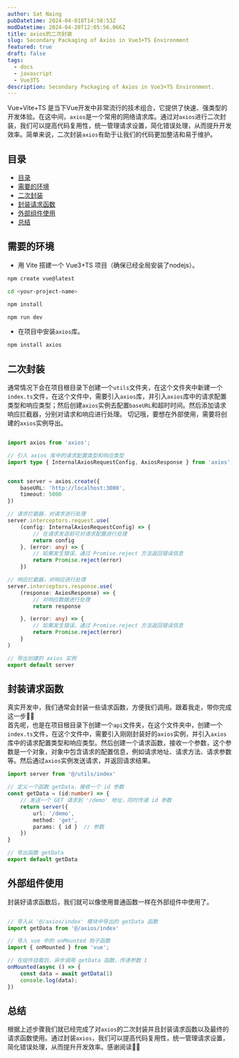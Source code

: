 ```yaml
---
author: Sat Naing
pubDatetime: 2024-04-018T14:58:53Z
modDatetime: 2024-04-20T12:05:56.066Z
title: axios的二次封装
slug: Secondary Packaging of Axios in Vue3+TS Environment
featured: true
draft: false
tags:
  - docs
  - javascript
  - Vue3TS
description: Secondary Packaging of Axios in Vue3+TS Environment.
---
```



Vue+Vite+TS 是当下Vue开发中非常流行的技术组合，它提供了快速、强类型的开发体验。在这中间，`axios`是一个常用的网络请求库。通过对`axios`进行二次封装，我们可以提高代码复用性，统一管理请求设置，简化错误处理，从而提升开发效率。简单来说，二次封装`axios`有助于让我们的代码更加整洁和易于维护。


## 目录
- [目录](#目录)
- [需要的环境](#需要的环境)
- [二次封装](#二次封装)
- [封装请求函数](#封装请求函数)
- [外部组件使用](#外部组件使用)
- [总结](#总结)

## 需要的环境

- 用 Vite 搭建一个 Vue3+TS 项目（确保已经全局安装了nodejs）。

```bash
npm create vue@latest

cd <your-project-name>

npm install

npm run dev

```

-  在项目中安装`axios`库。

```bash
npm install axios
```

## 二次封装


通常情况下会在项目根目录下创建一个`utils`文件夹，在这个文件夹中新建一个`index.ts`文件，在这个文件中，需要引入`axios`库，并引入`axios`库中的请求配置类型和响应类型；然后创建`axios`实例去配置`baseURL`和超时时间。然后添加请求响应拦截器，分别对请求和响应进行处理。 切记哦，要想在外部使用，需要将创建的`axios`实例导出。

```typescript

import axios from 'axios';

// 引入 axios 库中的请求配置类型和响应类型
import type { InternalAxiosRequestConfig, AxiosResponse } from 'axios';


const server = axios.create({
    baseURL: 'http://localhost:3000',
    timeout: 5000
})

// 请求拦截器，对请求进行处理
server.interceptors.request.use(
    (config: InternalAxiosRequestConfig) => {
        // 在请求发送前可对请求配置进行处理
        return config
    }, (error: any) => {
        // 如果发生错误，通过 Promise.reject 方法返回错误信息
        return Promise.reject(error)
    })

// 响应拦截器，对响应进行处理
server.interceptors.response.use(
    (response: AxiosResponse) => {
        // 对响应数据进行处理
        return response

    }, (error: any) => {
        // 如果发生错误，通过 Promise.reject 方法返回错误信息
        return Promise.reject(error)
    }
)

// 导出创建的 axios 实例
export default server
```

## 封装请求函数

真实开发中，我们通常会封装一些请求函数，方便我们调用。跟着我走，带你完成这一步✌🏻  
首先呢，也是在项目根目录下创建一个`api`文件夹，在这个文件夹中，创建一个`index.ts`文件，在这个文件中，需要引入刚刚封装好的`axios`实例，并引入`axios`库中的请求配置类型和响应类型。然后创建一个请求函数，接收一个参数，这个参数是一个对象，对象中包含请求的配置信息，例如请求地址、请求方法、请求参数等。然后通过`axios`实例发送请求，并返回请求结果。

```ts
import server from '@/utils/index'

// 定义一个函数 getData，接收一个 id 参数
const getData = (id:number) => {
    // 发送一个 GET 请求到 '/demo' 地址，同时传递 id 参数
    return server({
        url: '/demo',
        method: 'get',
        params: { id }  // 参数
    })
}

// 导出函数 getData
export default getData
```

## 外部组件使用

封装好请求函数后，我们就可以像使用普通函数一样在外部组件中使用了。

```javascript

// 导入从 '@/axios/index' 模块中导出的 getData 函数
import getData from '@/axios/index'

// 导入 vue 中的 onMounted 钩子函数
import { onMounted } from 'vue';

// 在组件挂载后，异步调用 getData 函数，传递参数 1
onMounted(async () => {
    const data = await getData(1)
    console.log(data);
})
```

## 总结

根据上述步骤我们就已经完成了对`axios`的二次封装并且封装请求函数以及最终的请求函数使用。通过封装`axios`，我们可以提高代码复用性，统一管理请求设置，简化错误处理，从而提升开发效率。感谢阅读✌🏻